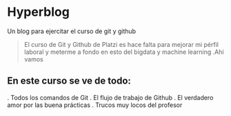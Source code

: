 # Hyperblog
Un blog para ejercitar el curso de git y github
>El curso de Git y Github de Platzi es hace falta para mejorar mi pérfil laboral y meterme a fondo en esto del bigdata y machine learning
>.Ahí vamos

## En este curso se ve de todo:
. Todos los comandos de Git
. El flujo de trabajo de Github
. El verdadero amor por las buena prácticas
. Trucos muy locos del profesor